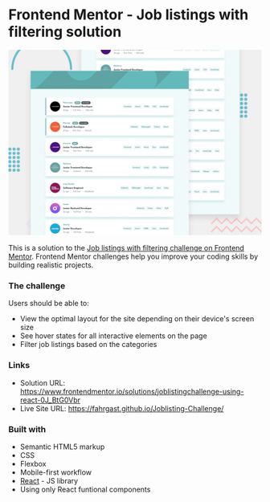 # Frontend Mentor - Job listings with filtering solution

![](./starter/design/desktop-preview.jpg)

This is a solution to the [Job listings with filtering challenge on Frontend Mentor](https://www.frontendmentor.io/challenges/job-listings-with-filtering-ivstIPCt). Frontend Mentor challenges help you improve your coding skills by building realistic projects. 

### The challenge

Users should be able to:

- View the optimal layout for the site depending on their device's screen size
- See hover states for all interactive elements on the page
- Filter job listings based on the categories

### Links

- Solution URL: https://www.frontendmentor.io/solutions/joblistingchallenge-using-react-0J_BtG0Vbr
- Live Site URL: https://fahrgast.github.io/Joblisting-Challenge/

### Built with

- Semantic HTML5 markup
- CSS
- Flexbox
- Mobile-first workflow
- [React](https://reactjs.org/) - JS library
- Using only React funtional components

